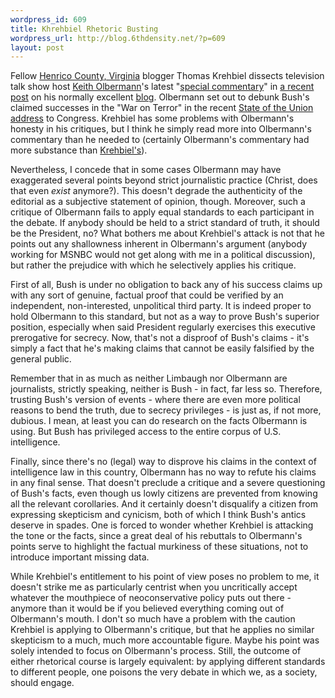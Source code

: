 ```yaml
--- 
wordpress_id: 609
title: Khrehbiel Rhetoric Busting
wordpress_url: http://blog.6thdensity.net/?p=609
layout: post
---
```

Fellow <a href="http://www.co.henrico.va.us/">Henrico County, Virginia</a> blogger Thomas Krehbiel dissects television talk show host <a href="http://www.msnbc.msn.com/id/3036677/">Keith Olbermann</a>'s latest "<a href="http://www.msnbc.msn.com/id/16893899/">special commentary</a>" in <a href="http://krehbiel.blogspot.com/2007/01/olbermann-rhetoric-busting.html">a recent post</a> on his normally excellent <a href="http://krehbiel.blogspot.com/">blog</a>.  Olbermann set out to debunk Bush's claimed successes in the "War on Terror" in the recent <a href="http://www.whitehouse.gov/stateoftheunion/2007/index.html">State of the Union address</a> to Congress.  Krehbiel has some problems with Olbermann's honesty in his critiques, but I think he simply read more into Olbermann's commentary than he needed to (certainly Olbermann's commentary had more substance than <a href="http://krehbiel.blogspot.com/2007/01/hard-hitting-sotu-2007-observations.html">Krehbiel's</a>).

Nevertheless, I concede that in some cases Olbermann may have exaggerated several points beyond strict journalistic practice (Christ, does that even <em>exist</em> anymore?).  This doesn't degrade the authenticity of the editorial as a subjective statement of opinion, though.  Moreover, such a critique of Olbermann fails to apply equal standards to each participant in the debate.  If anybody should be held to a strict standard of truth, it should be the President, no? What bothers me about Krehbiel's attack is not that he points out any shallowness inherent in Olbermann's argument (anybody working for MSNBC would not get along with me in a political discussion), but rather the prejudice with which he selectively applies his critique.

<!--more-->First of all, Bush is under no obligation to back any of his success claims up with any sort of genuine, factual proof that could be verified by an independent, non-interested, unpolitical third party. It is indeed proper to hold Olbermann to this standard, but not as a way to prove Bush's superior position, especially when said President regularly exercises this executive prerogative for secrecy. Now, that's not a disproof of Bush's claims - it's simply a fact that he's making claims that cannot be easily falsified by the general public.

Remember that in as much as neither Limbaugh nor Olbermann are journalists, strictly speaking, neither is Bush - in fact, far less so. Therefore, trusting Bush's version of events - where there are even more political reasons to bend the truth, due to secrecy privileges - is just as, if not more, dubious. I mean, at least you can do research on the facts Olbermann is using. But Bush has privileged access to the entire corpus of U.S. intelligence.

Finally, since there's no (legal) way to disprove his claims in the context of intelligence law in this country, Olbermann has no way to refute his claims in any final sense. That doesn't preclude a critique and a severe questioning of Bush's facts, even though us lowly citizens are prevented from knowing all the relevant corollaries. And it certainly doesn't disqualify a citizen from expressing skepticism and cynicism, both of which I think Bush's antics deserve in spades. One is forced to wonder whether Krehbiel is attacking the tone or the facts, since a great deal of his rebuttals to Olbermann's points serve to highlight the factual murkiness of these situations, not to introduce important missing data.

While Krehbiel's entitlement to his point of view poses no problem to me, it doesn't strike me as particularly centrist when you uncritically accept whatever the mouthpiece of neoconservative policy puts out there - anymore than it would be if you believed everything coming out of Olbermann's mouth. I don't so much have a problem with the caution Krehbiel is applying to Olbermann's critique, but that he applies no similar skepticism to a much, much more accountable figure.  Maybe his point was solely intended to focus on Olbermann's process. Still, the outcome of either rhetorical course is largely equivalent: by applying different standards to different people, one poisons the very debate in which we, as a society, should engage.
